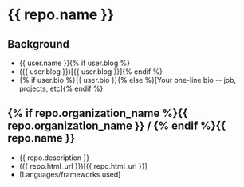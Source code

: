 # {{ repo.name }}

## Background
 
 * {{ user.name }}{% if user.blog %}
 * ({{ user.blog }})[{{ user.blog }}]{% endif %}
 * {% if user.bio %}{{ user.bio }}{% else %}[Your one-line bio -- job, projects, etc]{% endif %}
 
## {% if repo.organization_name %}{{ repo.organization_name }} / {% endif %}{{ repo.name }}

 * {{ repo.description }}
 * ({{ repo.html_url }})[{{ repo.html_url }}]
 * [Languages/frameworks used]
